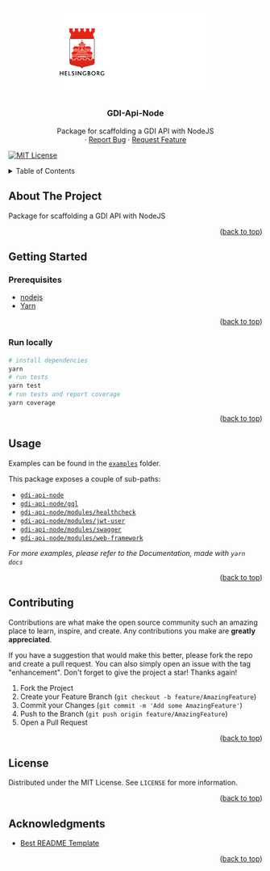 <a name="readme-top"></a>

<!-- PROJECT LOGO -->
<br />
<div align="center">
  <a href="https://github.com/helsingborg-stad/gdi-api-node">
	<img src="images/hbg-github-logo-combo.png" alt="Logo" width="300">
  </a>

<h3 align="center">GDI-Api-Node</h3>

  <p align="center">
    Package for scaffolding a GDI API with NodeJS
    <br />
    ·
    <a href="https://github.com/helsingborg-stad/gdi-api-node/issues">Report Bug</a>
    ·
    <a href="https://github.com/helsingborg-stad/gdi-api-node/issues">Request Feature</a>
  </p>
</div>


[![MIT License][license-shield]][license-url]


<!-- TABLE OF CONTENTS -->
<details>
  <summary>Table of Contents</summary>
  <ol>
    <li>
      <a href="#about-the-project">About The Project</a>
    </li>
    <li>
      <a href="#getting-started">Getting Started</a>
      <ul>
        <li><a href="#prerequisites">Prerequisites</a></li>
        <li><a href="#installation">Installation</a></li>
      </ul>
    </li>
    <li><a href="#usage">Usage</a></li>
    <li><a href="#contributing">Contributing</a></li>
    <li><a href="#license">License</a></li>
    <li><a href="#acknowledgments">Acknowledgments</a></li>
  </ol>
</details>



<!-- ABOUT THE PROJECT -->
## About The Project

Package for scaffolding a GDI API with NodeJS


<p align="right">(<a href="#readme-top">back to top</a>)</p>


<!-- GETTING STARTED -->
## Getting Started

### Prerequisites

- [nodejs](https://nodejs.org/en/)
- [Yarn](https://classic.yarnpkg.com/lang/en/docs/install)

<p align="right">(<a href="#readme-top">back to top</a>)</p>


### Run locally

```sh
# install dependencies
yarn
# run tests
yarn test
# run tests and report coverage
yarn coverage
```

<p align="right">(<a href="#readme-top">back to top</a>)</p>



<!-- USAGE EXAMPLES -->
## Usage

Examples can be found in the [`examples`](./examples/) folder.

This package exposes a couple of sub-paths:

- [`gdi-api-node`](./README.md)
- [`gdi-api-node/gql`](./src/gql)
- [`gdi-api-node/modules/healthcheck`](./src/modules/healthcheck/)
- [`gdi-api-node/modules/jwt-user`](./src/modules/jwt-user/)
- [`gdi-api-node/modules/swagger`](./src/modules/swagger/)
- [`gdi-api-node/modules/web-framework`](./src/modules/web-framework/)


_For more examples, please refer to the Documentation, made with `yarn docs`_

<p align="right">(<a href="#readme-top">back to top</a>)</p>


<!-- CONTRIBUTING -->
## Contributing

Contributions are what make the open source community such an amazing place to learn, inspire, and create. Any contributions you make are **greatly appreciated**.

If you have a suggestion that would make this better, please fork the repo and create a pull request. You can also simply open an issue with the tag "enhancement".
Don't forget to give the project a star! Thanks again!

1. Fork the Project
2. Create your Feature Branch (`git checkout -b feature/AmazingFeature`)
3. Commit your Changes (`git commit -m 'Add some AmazingFeature'`)
4. Push to the Branch (`git push origin feature/AmazingFeature`)
5. Open a Pull Request

<p align="right">(<a href="#readme-top">back to top</a>)</p>



<!-- LICENSE -->
## License

Distributed under the MIT License. See `LICENSE` for more information.

<p align="right">(<a href="#readme-top">back to top</a>)</p>

<!-- ACKNOWLEDGMENTS -->
## Acknowledgments

* [Best README Template](https://github.com/othneildrew/Best-README-Template)

<p align="right">(<a href="#readme-top">back to top</a>)</p>



<!-- MARKDOWN LINKS & IMAGES -->
<!-- https://www.markdownguide.org/basic-syntax/#reference-style-links -->
[issues-url]: https://github.com/helsingborg-stad/gdi-api-node/issues
[license-shield]: https://img.shields.io/github/license/helsingborg-stad/gdi-api-node.svg?style=for-the-badge
[license-url]: https://github.com/helsingborg-stad/gdi-api-node/blob/main/LICENSE
